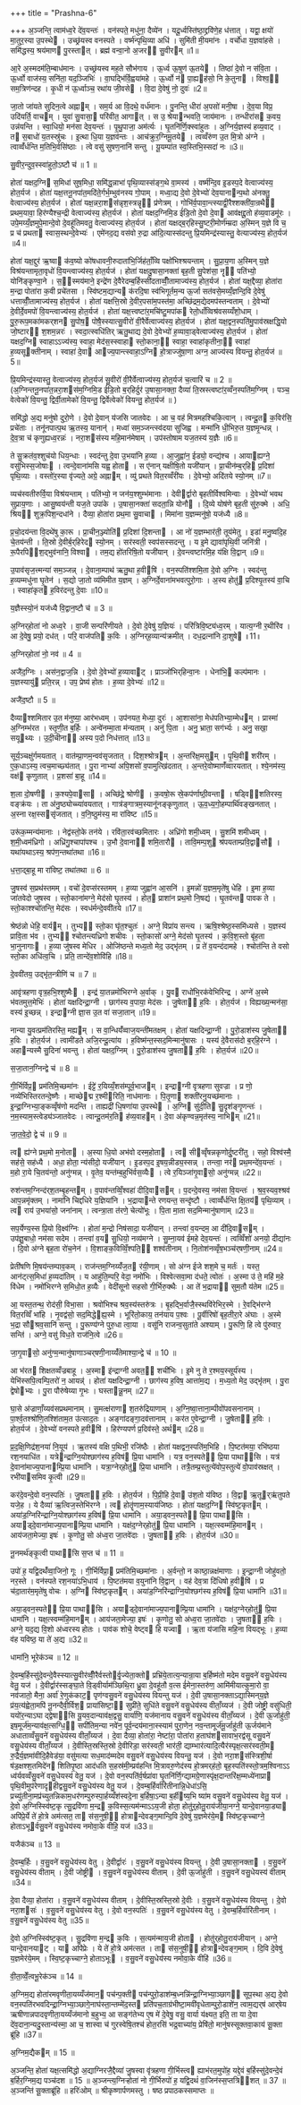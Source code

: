 +++
title = "Prashna-6"

+++
अ॒ञ्जन्ति॒ त्वाम॑ध्व॒रे दे॑व॒यन्तः॑ । वन॑स्पते॒ मधु॑ना॒ दैव्ये॑न । यदू॒र्ध्वस्ति॑ष्ठा॒द्द्रवि॑णे॒ह ध॑त्तात् । यद्वा॒ क्षयो॑ मा॒तुर॒स्या उ॒पस्थे । उच्छ्र॑यस्व वनस्पते । वर्ष्म॑न्पृथि॒व्या अधि॑ । सुमि॑ती मी॒यमा॑नः । वर्चो॑धा य॒ज्ञवा॑हसे । समि॑द्धस्य॒ श्रय॑माण पु॒रस्तात् । ब्रह्म॑ वन्वा॒नो अ॒जर॑ सु॒वीरम् ॥1॥

आ॒रे अ॒स्मदम॑ति॒म्बाध॑मानः । उच्छ्र॑यस्व मह॒ते सौभ॑गाय । ऊ॒र्ध्व ऊ॒षुण॑ ऊ॒तये । तिष्ठा॑ दे॒वो न स॑वि॒ता । ऊ॒र्ध्वो वाज॑स्य॒ सनि॑ता॒ यद॒ञ्जिभिः॑ । वा॒घद्भि॑र्वि॒ह्वया॑महे । ऊ॒र्ध्वो न॑ पा॒ह्यह॑सो॒ नि के॒तुना । विश्व॒॒ सम॒त्रिण॑न्दह । कृ॒धी न॑ ऊ॒र्ध्वाञ्च॒ रथा॑य जी॒वसे । वि॒दा दे॒वेषु॑ नो॒ दुवः॑ ॥2॥

जा॒तो जा॑यते सुदिन॒त्वे अह्नाम् । सम॒र्य आ वि॒दथे॒ वर्ध॑मानः । पु॒नन्ति॒ धीरा॑ अ॒पसो॑ मनी॒षा । दे॒व॒या विप्र॒ उदि॑यर्ति॒ वाचम् । युवा॑ सु॒वासा॒ परि॑वीत॒ आगात् । स उ॒ श्रेयान्भवति॒ जाय॑मानः । तन्धीरा॑स क॒वय॒ उन्न॑यन्ति । स्वा॒धियो॒ मन॑सा देव॒यन्तः॑ । पृ॒थु॒पाजा॒ अम॑र्त्यः । घृ॒तनि॑र्णि॒क्स्वा॑हुतः । अ॒ग्निर्य॒ज्ञस्य॑ हव्य॒वाट् । त स॒बाधो॑ य॒तस्स्रु॑चः । इ॒त्था धि॒या य॒ज्ञव॑न्तः । आच॑क्रुर॒ग्निमू॒तये । त्वव्वँरु॑ण उ॒त मि॒त्रो अ॑ग्ने । त्वाव्वँ॑र्धन्ति म॒तिभि॒र्वसि॑ष्ठाः । त्वे वसु॑ सुषण॒नानि॑ सन्तु । यू॒यम्पा॑त स्व॒स्तिभि॒स्सदा॑ नः ॥3॥

सु॒वीर॒न्दुव॒स्स्वा॑हुतो॒ऽष्टौ च॑ ॥ 1 ॥

होता॑ यक्षद॒ग्नि स॒मिधा॑ सुष॒मिधा॒ समि॑द्ध॒न्नाभा॑ पृथि॒व्यास्स॑ङ्ग॒थे वा॒मस्य॑ । वर्ष्म॑न्दि॒व इ॒डस्प॒दे वेत्वाज्य॑स्य॒ होत॒र्यज॑ । होता॑ यक्ष॒त्तनू॒नपा॑त॒मदि॑ते॒र्गर्भ॒म्भुव॑नस्य गो॒पाम् । मध्वा॒द्य दे॒वो दे॒वेभ्यो॑ देव॒यानान्प॒थो अ॑नक्तु॒ वेत्वाज्य॑स्य॒ होत॒र्यज॑ । होता॑ यक्ष॒न्नरा॒शस॑न्नृश॒स्त्रन्नॄ प्र॑णेत्रम् । गोभि॑र्व॒पावा॒न्त्स्याद्वी॒रैश्शक्ती॑वा॒न्रथै प्रथम॒यावा॒ हिर॑ण्यैश्च॒न्द्री वेत्वाज्य॑स्य॒ होत॒र्यज॑ । होता॑ यक्षद॒ग्निमि॒ड ई॑डि॒तो दे॒वो दे॒वा आव॑क्षद्दू॒तो ह॑व्य॒वाडमू॑रः । उपे॒मय्यँ॒ज्ञमुपे॒मान्दे॒वो दे॒वहू॑तिमवतु॒ वेत्वाज्य॑स्य॒ होत॒र्यज॑ । होता॑ यक्षद्ब॒र्‌हिस्सु॒ष्टरी॒मोर्ण॑म्म्रदा अ॒स्मिन् य॒ज्ञे वि च॒ प्र च॑ प्रथता स्वास॒स्थन्दे॒वेभ्यः॑ । एमे॑नद॒द्य वस॑वो रु॒द्रा आ॑दि॒त्यास्स॑दन्तु प्रि॒यमिन्द्र॑स्यास्तु॒ वेत्याज्य॑स्य॒ होत॒र्यज॑ ॥4॥

होता॑ यक्ष॒द्दुर॑ ऋ॒ष्वा क॑व॒ष्यो को॑षधावनी॒रुदाता॑भि॒र्जिह॑ताँ॒व्वि पक्षो॑भिश्श्रयन्ताम् । सु॒प्रा॒य॒णा अ॒स्मिन् य॒ज्ञे विश्र॑यन्तामृता॒वृधो॑ वि॒यन्त्वाज्य॑स्य॒ होत॒र्यज॑ । होता॑ यक्षदु॒षासा॒नक्ता॑ बृह॒ती सु॒पेश॑सा॒ नॄ पति॑भ्यो॒ योनि॑ङ्कृण्वा॒ने । स॒॒स्मय॑माने॒ इन्द्रे॑ण दे॒वैरेदम्ब॒र्हिस्सी॑दताव्वीँ॒तामाज्य॑स्य॒ होत॒र्यज॑ । होता॑ यक्ष॒द्दैव्या॒ होता॑रा म॒न्द्रा पोता॑रा क॒वी प्रचे॑तसा । स्वि॑ष्टम॒द्यान्य क॑रदि॒षा स्व॑भिगूर्तम॒न्य ऊ॒र्जा सत॑वसे॒मय्यँ॒ज्ञन्दि॒वि दे॒वेषु॑ धत्ताव्वीँ॒तामाज्य॑स्य॒ होत॒र्यज॑ । होता॑ यक्षत्ति॒स्रो दे॒वीर॒पसा॑म॒पस्त॑मा॒ अच्छि॑द्रम॒द्येदमप॑स्तन्वताम् । दे॒वेभ्यो॑ दे॒वीर्दे॒वमपो॑ वि॒यन्त्वाज्य॑स्य॒ होत॒र्यज॑ । होता॑ यक्ष॒त्त्वष्टा॑र॒मचि॑ष्टु॒मपा॑क रेतो॒धाँव्विश्र॑वसय्यँशो॒धाम् । पु॒रु॒रूप॒मका॑मकर्‌शन सु॒पोष॒ पोषै॒स्स्यात्सु॒वीरो॑ वी॒रैर्वेत्वाज्य॑स्य॒ होत॒र्यज॑ । होता॑ यक्ष॒द्वन॒स्पति॑मु॒पाव॑स्रक्षद्धि॒यो जो॒ष्टार॑ श॒शम॒न्नरः॑ । स्वदा॒त्स्वधि॑तिर् ऋतु॒थाद्य दे॒वो दे॒वेभ्यो॑ ह॒व्यावा॒ड्वेत्वाज्य॑स्य॒ होत॒र्यज॑ । होता॑ यक्षद॒ग्नि स्वाहाऽऽज्य॑स्य॒ स्वाहा॒ मेद॑स॒स्स्वाहा स्तो॒काना॒॒ स्वाहा॒ स्वाहा॑कृतीना॒॒ स्वाहा॑ ह॒व्यसूक्तीनाम् । स्वाहा॑ दे॒वा आज्य॒पान्त्स्वाहा॒ऽग्नि हो॒त्राज्जु॑षा॒णा अग्न॒ आज्य॑स्य वियन्तु॒ होत॒र्यज॑ ॥5॥

प्रि॒यमिन्द्र॑स्यास्तु॒ वेत्वाज्य॑स्य॒ होत॒र्यज॑ सु॒वीरो॑ वी॒रैर्वेत्वाज्य॑स्य॒ होत॒र्यज॑ च॒त्वारि॑ च ॥ 2 ॥ (अ॒ग्निन्तनू॒नपा॑त॒न्नरा॒शस॑म॒ग्निमि॒ड ई॑डि॒तो ब॒र्‌हिर्दुर॑ उ॒षासा॒नक्ता॒ दैव्या॑ ति॒स्रस्त्वष्टा॑र॒व्वँन॒स्पति॑म॒ग्निम् । पञ्च॒ वेत्वेको॑ वि॒यन्तु॒ द्विर्वी॒तामेको॑ वि॒यन्तु॒ द्विर्वेत्वेको॑ वियन्तु॒ होत॒र्यज॑ ॥ )

समि॑द्धो अ॒द्य मनु॑षो दुरो॒णे । दे॒वो दे॒वान् य॑जसि जातवेदः । आ च॒ वह॑ मित्रमहश्चिकि॒त्वान् । त्वन्दू॒त क॒विर॑सि॒ प्रचे॑ताः । तनू॑नपात्प॒थ ऋ॒तस्य॒ यानान्॑ । मध्वा॑ सम॒ञ्जन्त्स्व॑दया सुजिह्व । मन्मा॑नि धी॒भिरु॒त य॒ज्ञमृ॒न्धन्न् । दे॒व॒त्रा च॑ कृणुह्यध्व॒रन्नः॑ । नरा॒शस॑स्य महि॒मान॑मेषाम् । उप॑स्तोषाम यज॒तस्य॑ य॒ज्ञैः ॥6॥

ते सु॒क्रत॑व॒श्शुच॑यो धिय॒न्धाः । स्वद॑न्तु दे॒वा उ॒भया॑नि ह॒व्या । आ॒जुह्वा॑न॒ ईड्यो॒ वन्द्य॑श्च । आयाह्यग्ने॒ वसु॑भिस्स॒जोषाः । त्वन्दे॒वाना॑मसि यह्व॒ होता । स ए॑नान् यक्षीषि॒तो यजी॑यान् । प्रा॒चीन॑म्ब॒र्‌हि प्र॒दिशा॑ पृथि॒व्याः । वस्तो॑र॒स्या वृ॑ज्यते॒ अग्रे॒ अह्नाम् । व्यु॑ प्रथते वित॒रव्वँरी॑यः । दे॒वेभ्यो॒ अदि॑तये स्यो॒नम् ॥7॥

व्यच॑स्वतीरुर्वि॒या विश्र॑यन्ताम् । पति॑भ्यो॒ न जन॑य॒श्शुम्भ॑मानाः । देवीर्द्वारो बृहतीर्विश्वमिन्वाः । दे॒वेभ्यो॑ भवथ सुप्राय॒णाः । आसु॒ष्वय॑न्ती यज॒ते उपा॑के । उ॒षासा॒नक्ता॑ सदता॒न्नि योनौ । दि॒व्ये योष॑णे बृह॒ती सु॑रु॒क्मे । अधि॒ श्रिय॑ शुक्र॒पिश॒न्दधा॑ने । दैव्या॒ होता॑रा प्रथ॒मा सु॒वाचा । मिमा॑ना य॒ज्ञम्मनु॑षो॒ यज॑ध्यै ॥8॥

प्र॒चो॒दय॑न्ता वि॒दथे॑षु का॒रू । प्रा॒चीन॒ञ्ज्योति॑ प्र॒दिशा॑ दि॒शन्ता । आ नो॑ य॒ज्ञम्भार॑ती॒ तूय॑मेतु । इडा॑ मनु॒ष्वदि॒ह चे॒तय॑न्ती । ति॒स्रो दे॒वीर्ब॒र्‌हिरेद स्यो॒नम् । सर॑स्वती॒ स्वप॑सस्सदन्तु । य इ॒मे द्यावा॑पृथि॒वी जनि॑त्री । रू॒पैरपि॑श॒द्भुव॑नानि॒ विश्वा । तम॒द्य हो॑तरिषि॒तो यजी॑यान् । दे॒वन्त्वष्टा॑रमि॒ह य॑क्षि वि॒द्वान् ॥9॥

उ॒पाव॑सृज॒त्त्मन्या॑ सम॒ञ्जन्न् । दे॒वाना॒म्पाथ॑ ऋतु॒था ह॒वीषि॑ । वन॒स्पति॑श्शमि॒ता दे॒वो अ॒ग्निः । स्वद॑न्तु ह॒व्यम्मधु॑ना घृ॒तेन॑ । स॒द्यो जा॒तो व्य॑मिमीत य॒ज्ञम् । अ॒ग्निर्दे॒वाना॑मभवत्पुरो॒गाः । अ॒स्य होतु॑ प्र॒दिश्यृ॒तस्य॑ वा॒चि । स्वाहा॑कृत ह॒विर॑दन्तु दे॒वाः ॥10॥

य॒ज्ञैस्स्यो॒नं यज॑ध्यै वि॒द्वान॒ष्टौ च॑ ॥ 3 ॥

अ॒ग्निर्‌होता॑ नो अध्व॒रे । वा॒जी सन्परि॑णीयते । दे॒वो दे॒वेषु॑ य॒ज्ञियः॑ । परि॑त्रिवि॒ष्ट्य॑ध्व॒रम् । यात्य॒ग्नी र॒थीरि॑व । आ दे॒वेषु॒ प्रयो॒ दध॑त् । परि॒ वाज॑पति क॒विः । अ॒ग्निर्‌ह॒व्यान्य॑क्रमीत् । दध॒द्रत्ना॑नि दा॒शुषे ॥11॥

अ॒ग्निर्‌होता॑ नो॒ नव॑ ॥ 4 ॥

अजै॑द॒ग्निः । अस॑न॒द्वाज॒न्नि । दे॒वो दे॒वेभ्यो॑ ह॒व्यावाट् । प्राञ्जो॑भिर्‌हिन्वा॒नः । धेना॑भि॒ कल्प॑मानः । य॒ज्ञस्यायु॑ प्रति॒रन्न् । उप॒ प्रेष्य॑ होतः । ह॒व्या दे॒वेभ्यः॑ ॥12॥

अजै॑द॒ष्टौ ॥ 5 ॥

दैव्याश्शमितार उ॒त म॑नुष्या॒ आर॑भध्वम् । उप॑नयत॒ मेध्या॒ दुरः॑ । आ॒शासा॑ना॒ मेध॑पतिभ्या॒म्मेधम् । प्रास्मा॑ अ॒ग्निम्भ॑रत । स्तृ॒णी॒त ब॒र्हिः । अन्वे॑नम्मा॒ता म॑न्यताम् । अनु॑ पि॒ता । अनु॒ भ्राता॒ सग॑र्भ्यः । अनु॒ सखा॒ सयूथ्यः । उ॒दी॒चीना॑ अस्य प॒दो निध॑त्तात् ॥13॥

सूर्य॒ञ्चक्षु॑र्गमयतात् । वात॑म्प्रा॒णम॒न्वव॑सृजतात् । दिश॒श्श्रोत्रम् । अ॒न्तरि॑क्ष॒मसुम् । पृ॒थि॒वी शरी॑रम् । ए॒क॒धाऽस्य॒ त्वच॒माच्छ्य॑तात् । पु॒रा नाभ्या॑ अपि॒शसो॑ व॒पामुत्खि॑दतात् । अ॒न्तरे॒वोष्माणँ॑व्वारयतात् । श्ये॒नम॑स्य॒ वक्ष॑ कृणुतात् । प्र॒शसा॑ बा॒हू ॥14॥

श॒ला दो॒षणी । क॒श्यपे॒वासा । अच्छि॑द्रे॒ श्रोणी । क॒वषो॒रू स्रे॒कप॑र्णाष्ठी॒वन्ता । षड्वि॑शतिरस्य॒ वङ्क्र॑यः । ता अ॑नु॒ष्ठ्योच्च्या॑वयतात् । गात्र॑ङ्गात्रम॒स्यानू॑नङ्कृणुतात् । ऊ॒व॒ध्य॒गो॒हम्पार्थि॑वङ्खनतात् । अ॒स्ना रक्ष॒स्ससृ॑जतात् । व॒नि॒ष्ठुम॑स्य॒ मा रा॑विष्ट ॥15॥

उरू॑क॒म्मन्य॑मानाः । नेद्व॑स्तो॒के तन॑ये । रवि॑ता॒रव॑च्छमितारः । अध्रि॑गो शमी॒ध्वम् । सु॒शमि॑ शमीध्वम् । श॒मी॒ध्वम॑ध्रिगो । अध्रि॑गु॒श्चापा॑पश्च । उ॒भौ दे॒वाना॑ शमि॒तारौ । तावि॒मम्प॒शु श्र॑पयताम्प्रवि॒द्वासौ । यथा॑यथाऽस्य॒ श्रप॑ण॒न्तथा॑तथा ॥16॥

ध॒त्ता॒द्बा॒हू मा रा॑विष्ट॒ तथा॑तथा ॥ 6 ॥

जु॒षस्व॑ स॒प्रथ॑स्तमम् । वचो॑ दे॒वप्स॑रस्तमम् । ह॒व्या जुह्वा॑न आ॒सनि॑ । इ॒मन्नो॑ य॒ज्ञम॒मृते॑षु धेहि । इ॒मा ह॒व्या जा॑तवेदो जुषस्व । स्तो॒काना॑मग्ने॒ मेद॑सो घृ॒तस्य॑ । होत॒ प्राशा॑न प्रथ॒मो नि॒षद्य॑ । घृ॒तव॑न्त पावक ते । स्तो॒काश्श्चो॑तन्ति॒ मेद॑सः । स्वध॑र्मन्दे॒ववी॑तये ॥17॥

श्रेष्ठ॑न्नो धेहि॒ वार्यम् । तुभ्य॑ स्तो॒का घृ॑त॒श्चुतः॑ । अग्ने॒ विप्रा॑य सन्त्य । ऋषि॒श्श्रेष्ठ॒स्समि॑ध्यसे । य॒ज्ञस्य॑ प्रावि॒ता भ॑व । तुभ्य॑ श्चोतन्त्यध्रिगो शचीवः । स्तो॒कासो॑ अग्ने॒ मेद॑सो घृ॒तस्य॑ । क॒वि॒श॒स्तो बृ॑ह॒ता भा॒नुनागाः । ह॒व्या जु॑षस्व मेधिर । ओजि॑ष्ठन्ते मध्य॒तो मेद॒ उद्भृ॑तम् । प्र ते॑ व॒यन्द॑दामहे । श्चोत॑न्ति ते वसो स्तो॒का अधि॑त्व॒चि । प्रति॒ तान्दे॑व॒शोवि॑हि ॥18॥

दे॒ववी॑तय॒ उद्भृ॑त॒न्त्रीणि॑ च ॥ 7 ॥

आवृ॑त्रहणा वृत्र॒हभि॒श्शुष्मैः । इन्द्र॑ या॒तन्नमो॑भिरग्ने अ॒र्वाक् । यु॒व राधो॑भि॒रक॑वेभिरिन्द्र । अग्ने॑ अ॒स्मे भ॑वतमुत्त॒मेभिः॑ । होता॑ यक्षदिन्द्रा॒ग्नी । छाग॑स्य व॒पाया॒ मेद॑सः । जु॒षेता॑ ह॒विः । होत॒र्यज॑ । विह्यख्य॒न्मन॑सा॒ वस्य॑ इ॒च्छन्न् । इन्द्राग्नी ज्ञा॒स उ॒त वा॑ सजा॒तान् ॥19॥

नान्या यु॒वत्प्रम॑तिरस्ति॒ मह्यम् । स वा॒न्धियँ॑व्वाज॒यन्ती॑मतक्षम् । होता॑ यक्षदिन्द्रा॒ग्नी । पु॒रो॒डाश॑स्य जु॒षेता॑ ह॒विः । होत॒र्यज॑ । त्वामी॑डते अजि॒रन्दू॒त्या॑य । ह॒विष्म॑न्त॒स्सद॒मिन्मानु॑षासः । यस्य॑ दे॒वैरास॑दो ब॒र्‌हि॒र॑ग्ने । अहान्यस्मै सु॒दिना॑ भवन्तु । होता॑ यक्षद॒ग्निम् । पु॒रो॒डाश॑स्य जु॒षता॑ ह॒विः । होत॒र्यज॑ ॥20॥

स॒जा॒तान॒ग्निन्द्वे च॑ ॥ 8 ॥

गी॒र्भिर्विप्र॒ प्रम॑तिमि॒च्छमा॑नः । ईट्टे॑ र॒यिय्यँ॒शस॑म्पूर्व॒भाजम् । इन्द्राग्नी वृत्रहणा सुवज्रा । प्र णो॒ नव्ये॑भिस्तिरतन्दे॒ष्णैः । माच्छेद्म र॒श्मीरिति॒ नाध॑मानाः । पि॒तृ॒णा शक्ती॑रनु॒यच्छ॑मानाः । इ॒न्द्रा॒ग्निभ्या॒ङ्कव्वृँष॑णो मदन्ति । ताह्यद्री॑ धि॒षणा॑या उ॒पस्थे । अ॒ग्नि सु॑दी॒ति सु॒दृश॑ङ्गृ॒णन्तः॑ । न॒म॒स्याम॒स्त्वेड्य॑ञ्जातवेदः । त्वान्दू॒तम॑र॒ति ह॑व्य॒वाहम् । दे॒वा अ॑कृण्वन्न॒मृत॑स्य॒ नाभिम् ॥21॥

जा॒त॒वे॒दो॒ द्वे च॑ ॥ 9 ॥

त्व ह्य॑ग्ने प्रथ॒मो म॒नोता । अ॒स्या धि॒यो अभ॑वो दस्म॒होता । त्व सीव्वृँषन्नकृणोर्दु॒ष्टरी॑तु । सहो॒ विश्व॑स्मै॒ सह॑से॒ सह॑ध्यै । अधा॒ होता॒ न्य॑सीदो॒ यजी॑यान् । इ॒डस्प॒द इ॒षय॒न्नीड्य॒स्सन्न् । तन्त्वा॒ नर॑ प्रथ॒मन्दे॑व॒यन्तः॑ । म॒हो रा॒ये चि॒तय॑न्तो॒ अनु॑ग्मन्न् । वृ॒तेव॒ यन्त॑म्ब॒हुभि॑र्वस॒व्यैः । त्वे र॒यिञ्जा॑गृ॒वासो॒ अनु॑ग्मन्न् ॥22॥

रुश॑न्तम॒ग्निन्द॑र्‌श॒तम्बृ॒हन्तम् । व॒पाव॑न्तव्विँ॒श्वहा॑ दीदि॒वासम् । प॒दन्दे॒वस्य॒ नम॑सा वि॒यन्तः॑ । श्र॒व॒स्यव॒श्श्रव॑ आप॒न्नमृ॑क्तम् । नामा॑नि चिद्दधिरे य॒ज्ञिया॑नि । भ॒द्रायान्ते रणयन्त॒ सन्दृ॑ष्टौ । त्वाव्वँ॑र्धन्ति क्षि॒तय॑ पृथि॒व्याम् । त्व राय॑ उ॒भया॑सो॒ जना॑नाम् । त्वन्त्रा॒ता त॑रणे॒ चेत्यो॑भूः । पि॒ता मा॒ता सद॒मिन्मानु॑षाणाम् ॥23॥

सप॒र्येण्य॒स्स प्रि॒यो वि॒क्ष्व॑ग्निः । होता॑ म॒न्द्रो निष॑सादा॒ यजी॑यान् । तन्त्वा॑ व॒यन्दम॒ आ दी॑दि॒वासम् । उप॑ज्ञु॒बाधो॒ नम॑सा सदेम । तन्त्वा॑ व॒य सु॒धियो॒ नव्य॑मग्ने । सु॒म्ना॒यव॑ ईमहे देव॒यन्तः॑ । त्वव्विँशो॑ अनयो॒ दीद्या॑नः । दि॒वो अ॑ग्ने बृह॒ता रो॑च॒नेन॑ । वि॒शाङ्क॒विव्विँ॒श्पति॒॒ शश्व॑तीनाम् । नि॒तोश॑नव्वृँष॒भञ्च॑र्‌षणी॒नाम् ॥24॥

प्रेती॑षणि मि॒षय॑न्तम्पाव॒कम् । राज॑न्तम॒ग्निय्यँ॑ज॒त र॑यी॒णाम् । सो अ॑ग्न ईजे शश॒मे च॒ मर्तः॑ । यस्त॒ आन॑ट्त्स॒मिधा॑ ह॒व्यदा॑तिम् । य आहु॑ति॒म्परि॒ वेदा॒ नमो॑भिः । विश्वेत्सवा॒मा द॑धते॒ त्वोतः॑ । अ॒स्मा उ॑ ते॒ महि॑ म॒हे वि॑धेम । नमो॑भिरग्ने स॒मिधो॒त ह॒व्यैः । वेदी॑सूनो सहसो गी॒र्भिरु॒क्थैः । आ ते॑ भ॒द्राया॑ सुम॒तौ य॑तेम ॥25॥

आ॒ यस्त॒तन्थ॒ रोद॑सी॒ विभा॒सा । श्रवो॑भिश्च श्रव॒स्य॑स्तरु॑त्रः । बृ॒हद्भि॒र्वाजै॒स्स्थवि॑रेभिर॒स्मे । रे॒वद्भि॑रग्ने वित॒रव्विँ भा॑हि । नृ॒वद्व॑सो॒ सद॒मिद्धेह्य॒स्मे । भूरि॑तो॒काय॒ तन॑याय प॒श्वः । पू॒र्वीरिषो॑ बृह॒तीरा॒रे अ॑घाः । अ॒स्मे भ॒द्रा सौश्रव॒सानि॑ सन्तु । पु॒रूण्य॑ग्ने पुरु॒धा त्वा॒या । वसू॑नि राजन्व॒सुता॑ते अश्याम् । पु॒रूणि॒ हि त्वे पु॑रुवार॒ सन्ति॑ । अग्ने॒ वसु॑ विध॒ते राज॑नि॒त्वे ॥26॥

जा॒गृ॒वासो॒ अनु॑ग्म॒न्मानु॑षाणाञ्चर्‌षणी॒नाय्यँ॑तेमाश्या॒न्द्वे च॑ ॥ 10 ॥

आ भ॑रत शिक्षतव्वँज्रबाहू । अ॒स्मा इ॑न्द्राग्नी अवत॒॒ शची॑भिः । इ॒मे नु ते र॒श्मय॒स्सूर्य॑स्य । येभि॑स्सपि॒त्वम्पि॒तरो॑ न॒ आयन्न्॑ । होता॑ यक्षदिन्द्रा॒ग्नी । छाग॑स्य ह॒विष॒ आत्ता॑म॒द्य । म॒ध्य॒तो मेद॒ उद्भृ॑तम् । पु॒रा द्वेषोभ्यः । पु॒रा पौरु॑षेय्या गृ॒भः । घस्तान्नू॒नम् ॥27॥

घा॒से अ॑ज्राणाँ॒य्यव॑सप्रथमानाम् । सु॒मत्क्ष॑राणा श॒तरु॑द्रियाणाम् । अ॒ग्नि॒ष्वा॒त्ताना॒म्पीवो॑पवसनानाम् । पा॒र्श्व॒तश्श्रो॑णि॒तश्शि॑ताम॒त उ॑त्साद॒तः । अङ्गा॑दङ्गा॒दव॑त्तानाम् । कर॑त ए॒वेन्द्रा॒ग्नी । जु॒षेता॑ ह॒विः । होत॒र्यज॑ । दे॒वेभ्यो॑ वनस्पते ह॒वीषि॑ । हिर॑ण्यपर्ण प्र॒दिव॑स्ते॒ अर्थम् ॥28॥

प्र॒द॒क्षि॒णिद्र॑श॒नया॑ नि॒यूय॑ । ऋ॒तस्य॑ वक्षि प॒थिभी॒ रजि॑ष्ठैः । होता॑ यक्षद्वन॒स्पति॑म॒भिहि । पि॒ष्टत॑मया॒ रभि॑ष्ठया रश॒नयाधि॑त । यत्रेन्द्राग्नि॒योश्छाग॑स्य ह॒विष॑ प्रि॒या धामा॑नि । यत्र॒ वन॒स्पते प्रि॒या पाथा॑सि । यत्र॑ दे॒वाना॑माज्य॒पानाम्प्रि॒या धामा॑नि । यत्रा॒ग्नेर्‌होतु॑ प्रि॒या धामा॑नि । तत्रै॒तम्प्र॒स्तुत्ये॑वोप॒स्तुत्ये॑ वो॒पाव॑स्रक्षत् । रभी॑यासमिव कृ॒त्वी ॥29॥

कर॑दे॒वन्दे॒वो वन॒स्पतिः॑ । जु॒षता॑ ह॒विः । होत॒र्यज॑ । पि॒प्री॒हि दे॒वा उ॑श॒तो य॑विष्ठ । वि॒द्वा ऋ॒तूर्‌ऋ॑तुपते यजे॒ह । ये दैव्या॑ ऋ॒त्विज॒स्तेभि॑रग्ने । त्व होतॄ॑णाम॒स्याय॑जिष्ठः । होता॑ यक्षद॒ग्नि स्वि॑ष्ट॒कृतम् । अया॑ड॒ग्निरि॑न्द्राग्नि॒योश्छाग॑स्य ह॒विष॑ प्रि॒या धामा॑नि । अया॒ड्वन॒स्पते प्रि॒या पाथा॑सि । अयाड्दे॒वाना॑माज्य॒पानाम्प्रि॒या धामा॑नि । यक्ष॑द॒ग्नेर्‌होतु॑ प्रि॒या धामा॑नि । यक्ष॒त्स्वम्म॑हि॒मानम् । आय॑जता॒मेज्या॒ इषः॑ । कृ॒णोतु॒ सो अ॑ध्व॒रा जा॒तवे॑दाः । जु॒षता॑ ह॒विः । होत॒र्यज॑ ॥30॥

नू॒नमर्थ॑ङ्कृ॒त्वी पाथा॑सि स॒प्त च॑ ॥ 11 ॥

उपो॑ ह॒ यद्वि॒दथँ॑व्वा॒जिनो॒ गूः । गी॒र्भिर्विप्रा॒ प्रम॑तिमि॒च्छमा॑नाः । अ॒र्वन्तो॒ न काष्ठा॒न्नक्ष॑माणाः । इ॒न्द्रा॒ग्नी जोहु॑वतो॒ नर॒स्ते । वन॑स्पते रश॒नया॑ऽभि॒धाय॑ । पि॒ष्टत॑मया व॒युना॑नि वि॒द्वान् । वह॑ देव॒त्रा दि॑धिषो ह॒वीषि॑ । प्र च॑दा॒तार॑म॒मृते॑षु वोचः । अ॒ग्नि स्वि॑ष्ट॒कृतम् । अया॑ड॒ग्निरि॑न्द्राग्नि॒योश्छग॑स्य ह॒विष॑ प्रि॒या धामा॑नि ॥31॥

अया॒ड्वन॒स्पते प्रि॒या पाथा॑सि । अयाड्दे॒वाना॑माज्य॒पानाम्प्रि॒या धामा॑नि । यक्ष॑द॒ग्नेर्‌होतु॑ प्रि॒या धामा॑नि । यक्ष॒त्स्वम्म॑हि॒मानम् । आय॑जता॒मेज्या॒ इषः॑ । कृ॒णोतु॒ सो अ॑ध्व॒रा जा॒तवे॑दाः । जु॒षता॑ ह॒विः । अग्ने॒ यद॒द्य वि॒शो अ॑ध्वरस्य होतः । पाव॑क शोचे॒ वेष्ट्व हि यज्वा । ऋ॒ता य॑जासि महि॒ना वियद्भूः । ह॒व्या व॑ह यविष्ठ॒ या ते॑ अ॒द्य ॥32॥

धामा॑नि॒ भूरेक॑ञ्च ॥ 12 ॥

दे॒वम्ब॒र्हिस्सु॑दे॒वन्दे॒वैस्स्यात्सु॒वीर॑व्वीँ॒रैर्वस्तोर्वृ॒ज्येता॒क्तो प्रभ्रि॑ये॒तात्य॒न्यान्रा॒या ब॒र्हिष्म॑तो मदेम वसु॒वने॑ वसु॒धेय॑स्य वेतु॒ यज॑ । दे॒वीर्द्वार॑स्सङ्घा॒ते वि॒ड्वीर्याम॑ञ्छिथि॒रा ध्रु॒वा दे॒वहू॑तौ व॒त्स ई॑मेना॒स्तरु॑ण॒ आमि॑मीयात्कुमा॒रो वा॒ नव॑जातो॒ मैना॒ अर्वा॑ रे॒णुक॑काट॒ पृण॑ग्वसु॒वने॑ वसु॒धेय॑स्य वियन्तु यज॑ । दे॒वी उ॒षासा॒नक्ताऽद्या॒स्मिन्‌य॒ज्ञे प्र॑य॒त्य॑ह्वेता॒मपि॑ नू॒नन्दैवी॒र्विश॒ प्राया॑सिष्टा॒॒ सुप्री॑ते॒ सुधि॑ते वसु॒वने॑ वसु॒धेय॑स्य वीताँ॒य्यज॑ । दे॒वी जोष्ट्री॒ वसु॑धिती॒ ययो॑र॒न्याऽघा द्द्वेषा॑सि यू॒यव॒दान्याव॑क्ष॒द्वसु॒ वार्या॑णि॒ यज॑मानाय वसु॒वने॑ वसु॒धेय॑स्य वीताँ॒य्यज॑ । दे॒वी ऊ॒र्जाहु॑ती॒ इष॒मूर्ज॑म॒न्याव॑क्ष॒त्सग्धि॒॒ सपी॑तिम॒न्या नवे॑न॒ पूर्व॒न्दय॑माना॒स्स्याम॑ पुरा॒णेन॒ नव॒न्तामूर्ज॑मू॒र्जाहु॑ती ऊ॒र्जय॑माने अधाताव्वँसु॒वने॑ वसु॒धेय॑स्य वीताँ॒य्यज॑ । दे॒वा दैव्या॒ होता॑रा॒ नेष्टा॑रा॒ पोता॑रा ह॒ताघ॑शसावाभ॒रद्व॑सू वसु॒वने॑ वसु॒धेय॑स्य वीताँ॒य्यज॑ । दे॒वीस्ति॒स्रस्ति॒स्रो दे॒वीरिडा॒ सर॑स्वती॒ भार॑ती॒ द्याम्भार॑त्यादि॒त्यैर॑स्पृक्ष॒त्सर॑स्वती॒म रु॒द्रैर्य॒ज्ञमा॑वीदि॒हैवेड॑या॒ वसु॑मत्या सध॒माद॑म्मदेम वसु॒वने॑ वसु॒धेय॑स्य वियन्तु॒ यज॑ । दे॒वो नरा॒शस॑स्त्रिशी॒र्षा ष॑ड॒क्षश्श॒तमिदे॑न शितिपृ॒ष्ठा आद॑धति स॒हस्र॑मी॒म्प्रव॑हन्ति मि॒त्रावरु॒णेद॑स्य हो॒त्रमर्‌ह॑तो॒ बृह॒स्पति॑स्स्तो॒त्रम॒श्विनाऽऽ ध्व॑र्यवव्वँसु॒वने॑ वसु॒धेयस्य॑ वेतु॒ यज॑ । दे॒वो वन॒स्पति॑र्व॒र्षप्रा॑वा घृ॒तनि॑र्णि॒ग्द्यामग्रे॒णास्पृ॑क्ष॒दान्तरि॑क्ष॒म्मध्ये॑नाप्रा पृथि॒वीमुप॑रेणादृहीद्वसु॒वने॑ वसु॒धेय॑स्य वेतु॒ यज॑ । दे॒वम्ब॒र्हिर्वारि॑तीनान्नि॒धेधा॑ऽसि॒ प्रच्यु॑तीना॒मप्र॑च्युतन्निकाम॒धर॑णम्पुरुस्पा॒र्हय्यँश॑स्वदे॒ना ब॒र्हिषा॒ऽन्या ब॒र्हीष्य॒भि ष्या॑म वसु॒वने॑ वसु॒धेय॑स्य वेतु॒ यज॑ । दे॒वो अ॒ग्निस्स्वि॑ष्ट॒कृ त्सु॒द्रवि॑णा म॒न्द्र क॒विस्स॒त्यम॑न्माऽऽय॒जी होता॒ होतु॑र्॒होतु॒राय॑जीया॒नग्ने॒ यान्दे॒वानया॒ड्या अपि॑प्रे॒र्ये ते॑ हो॒त्रे अम॑त्सत॒ ता स॑स॒नुषी॒॒ होत्रान्देवङ्ग॒मान्दि॒वि दे॒वेषु॑ य॒ज्ञमेर॑ये॒म स्वि॑ष्ट॒कृच्चाग्ने॒ होताऽभूर्वसु॒वने॑ वसु॒धेय॑स्य नमोवा॒के वीहि॒ यज॑ ॥33॥

यजैक॑ञ्च ॥ 13 ॥

दे॒वम्ब॒र्हिः । व॒सु॒वने॑ वसु॒धेय॑स्य वेतु । दे॒वीर्द्वारः॑ । व॒सु॒वने॑ वसु॒धेय॑स्य वियन्तु । दे॒वी उ॒षासा॒नक्ता । व॒सु॒वने॑ वसु॒धेय॑स्य वीताम् । दे॒वी जोष्ट्री । व॒सु॒वने॑ वसु॒धेय॑स्य वीताम् । दे॒वी ऊ॒र्जाहु॑ती । व॒सु॒वने॑ वसु॒धेयस्य॑ वीताम् ॥34॥

दे॒वा दैव्या॒ होता॑रा । व॒सु॒वने॑ वसु॒धेय॑स्य वीताम् । दे॒वीस्ति॒स्रस्ति॒स्रो दे॒वीः । व॒सु॒वने॑ वसु॒धेय॑स्य वियन्तु । दे॒वो नरा॒शसः॑ । व॒सु॒वने॑ वसु॒धेय॑स्य वेतु । दे॒वो वन॒स्पतिः॑ । व॒सु॒वने॑ वसु॒धेय॑स्य वेतु । दे॒वम्ब॒र्हिर्वारि॑तीनाम् । व॒सु॒वने॑ वसु॒धेय॑स्य वेतु ॥35॥

दे॒वो अ॒ग्निस्स्वि॑ष्ट॒कृत् । सु॒द्रवि॑णा म॒न्द्र क॒विः । स॒त्यम॑न्माय॒जी होता । होतु॑र्‌होतु॒राय॑जीयान् । अग्ने॒ यान्दे॒वानयाट् । या अपि॑प्रेः । ये ते॑ हो॒त्रे अम॑त्सत । ता स॑स॒नुषी॒॒ होत्रान्देवङ्ग॒माम् । दि॒वि दे॒वेषु॑ य॒ज्ञमेर॑ये॒मम् । स्वि॒ष्ट॒कृच्चाग्ने॒ होताऽभूः । व॒सु॒वने॑ वसु॒धेय॑स्य नमोवा॒के वीहि॑ ॥36॥

वी॒ता॒व्वेँ॒त्वभू॒रेक॑ञ्च ॥ 14 ॥

अ॒ग्निम॒द्य होता॑रमवृणीता॒यय्यँज॑मान॒ पच॑न्प॒क्ती पच॑न्पुरो॒डाश॑म्ब॒ध्नन्नि॑न्द्रा॒ग्निभ्या॒ञ्छाग॑ सूप॒स्था अ॒द्य दे॒वो वन॒स्पति॑रभवदिन्द्रा॒ग्निभ्या॒ञ्छागे॒नाघ॑स्ता॒न्तम्मे॑द॒स्त प्रति॑पच॒ताग्र॑भीष्टा॒मवी॑वृधेताम्पुरो॒डाशे॑न॒ त्वाम॒द्यर्‌ष॑ आर्‌षेय ऋषीणान्नपादवृणीता॒यय्यँज॑मानो ब॒हुभ्य॒ आ सङ्ग॑तेभ्य ए॒ष मे॑ दे॒वेषु॒ वसु॒ वार्या य॑क्ष्यत॒ इति॒ ता या दे॒वा दे॑व॒दाना॒न्यदु॒स्तान्य॑स्मा॒ आ च॒ शास्वा च॑ गुरस्वेषि॒तश्च॑ होत॒रसि॑ भद्र॒वाच्या॑य॒ प्रेषि॑तो॒ मानु॑षस्सूक्तवा॒काय॑ सू॒क्ता ब्रू॑हि ॥37॥

अ॒ग्निम॒द्यैकम् ॥ 15 ॥

अ॒ञ्जन्ति॒ होता॑ यक्ष॒त्समि॑द्धो अ॒द्याग्निरजै॒द्दैव्या॑ जु॒षस्वा वृ॑त्रहणा गी॒र्भिस्त्व ह्याभ॑रत॒मुपो॑ह॒ यद्दे॒वं ब॒र्हिस्सु॑दे॒वन्दे॒वं ब॒र्हिर॒ग्निम॒द्य पञ्च॑दश ॥ 15 ॥ अ॒ञ्जन्त्य॒ग्निऱ्होता॑ नो गी॒र्भिरुपो॑ ह॒ यद्वि॒दथं॑ वा॒जिन॑स्स॒प्तत्रि॑शत् ॥ 37 ॥ अ॒ञ्जन्ति॑ सू॒क्ताब्रू॑हि ॥ हरिः॑ओम् ॥ श्रीकृष्णार्पणमस्तु । षष्ठ प्रपाठकस्समाप्तः ॥

